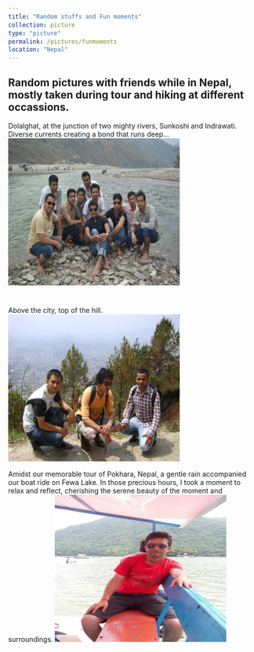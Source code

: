 ```yaml
---
title: "Random stuffs and Fun moments"
collection: picture
type: "picture"
permalink: /pictures/funmoments
location: "Nepal"
---
```

## Random pictures with friends while in Nepal, mostly taken during tour and hiking at different occassions.

Dolalghat, at the junction of two mighty rivers, Sunkoshi and Indrawati. Diverse currents creating a bond that runs deep...
<img src='/images/pictures/dolalghat.jpeg' width='350' height='300'> 
#
Above the city, top of the hill.
<img src='/images/pictures/bhasmeshwor.jpeg' width='350' height='300'>

Amidst our memorable tour of Pokhara, Nepal, a gentle rain accompanied our boat ride on Fewa Lake. In those precious hours, I took a moment to relax and reflect, cherishing the serene beauty of the moment and surroundings.
<img src='/images/pictures/pokhara.jpg' width='350' height='300'>
 
